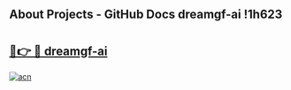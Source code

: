 ## About Projects - GitHub Docs dreamgf-ai !1h623

# <h2><a href="https://andorid.site?title=dreamgf-ai&ref=13PRO">🔗👉 🔴 dreamgf-ai</a></h2>

[![acn](https://github.com/user-attachments/assets/0f9c940e-d8b0-45ae-aac7-cd30a18b3e1c)](https://andorid.site?title=dreamgf-ai&ref=13PRO)

